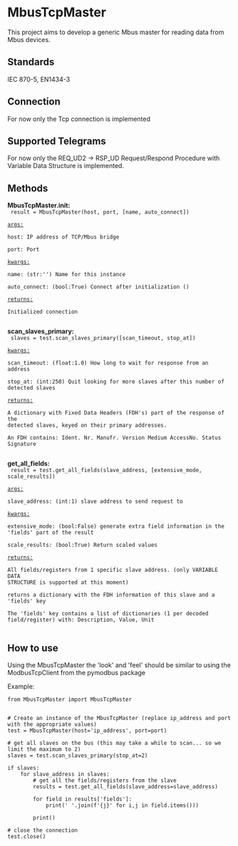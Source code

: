 # MbusTcpMaster
This project aims to develop a generic Mbus master for reading data from Mbus devices.

## Standards
IEC 870-5, EN1434-3

## Connection
For now only the Tcp connection is implemented

## Supported Telegrams
For now only the REQ_UD2 → RSP_UD Request/Respond Procedure with Variable Data Structure is implemented.

## Methods
**MbusTcpMaster.__init__:**  
<code>
        result = MbusTcpMaster(host, port, [name, auto_connect])  
<ins>args:</ins>  
        host:           IP address of TCP/Mbus bridge  
        port:           Port  
<ins>kwargs:</ins>  
        name:           (str:'')        Name for this instance  
        auto_connect:   (bool:True)     Connect after initialization ()  
<ins>returns:</ins>   
        Initialized connection  
</code>

**scan_slaves_primary:**  
<code>
        slaves = test.scan_slaves_primary([scan_timeout, stop_at])  
<ins>kwargs:</ins>  
        scan_timeout:   (float:1.0)     How long to wait for response from an address  
        stop_at:        (int:250)       Quit looking for more slaves after this number of detected slaves  
<ins>returns:</ins>   
        A dictionary with Fixed Data Headers (FDH's) part of the response of the detected slaves, keyed on their primary addresses.  
        An FDH contains: Ident. Nr. Manufr. Version Medium AccessNo. Status Signature  
</code>

**get_all_fields:**  
<code>
        result = test.get_all_fields(slave_address, [extensive_mode, scale_results])  
<ins>args:</ins>  
        slave_address:  (int:1)         slave address to send request to  
<ins>kwargs:</ins>  
        extensive_mode: (bool:False)    generate extra field information in the 'fields' part of the result  
        scale_results:  (bool:True)     Return scaled values  
<ins>returns:</ins>  
        All fields/registers from 1 specific slave address. (only VARIABLE DATA STRUCTURE is supported at this moment)  
        returns a dictionary with the FDH information of this slave and a 'fields' key  
        The 'fields' key contains a list of dictionaries (1 per decoded field/register) with: Description, Value, Unit  
</code>

## How to use
Using the MbusTcpMaster the 'look' and 'feel' should be similar to using the ModbusTcpClient from the pymodbus package

Example:

```
from MbusTcpMaster import MbusTcpMaster


# Create an instance of the MbusTcpMaster (replace ip_address and port with the appropriate values)
test = MbusTcpMaster(host='ip_address', port=port)

# get all slaves on the bus (this may take a while to scan... so we limit the maximum to 2)
slaves = test.scan_slaves_primary(stop_at=2)

if slaves:
    for slave_address in slaves:
        # get all the fields/registers from the slave
        results = test.get_all_fields(slave_address=slave_address)
        
        for field in results['fields']:
            print(' '.join(f'{j}' for i,j in field.items()))
            
        print()

# close the connection
test.close()

```


